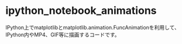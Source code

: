 # ipython_notebook_animations
IPython上でmatplotlibとmatplotlib.animation.FuncAnimationを利用して、IPython内やMP4、GIF等に描画するコードです。
